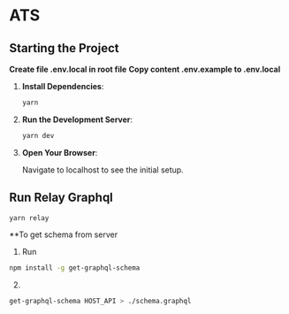 # ATS

## Starting the Project

**Create file .env.local in root file**
**Copy content .env.example to .env.local**

1. **Install Dependencies**:

   ```bash
   yarn
   ```

2. **Run the Development Server**:

   ```bash
   yarn dev
   ```

3. **Open Your Browser**:

   Navigate to localhost to see the initial setup.


## Run Relay Graphql
```bash
yarn relay
```

**To get schema from server

1. Run 
```bash
npm install -g get-graphql-schema
```

2. 
```bash
get-graphql-schema HOST_API > ./schema.graphql
```